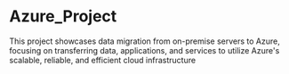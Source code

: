 # Azure_Project
This project showcases data migration from on-premise servers to Azure, focusing on transferring data, applications, and services to utilize Azure's scalable, reliable, and efficient cloud infrastructure
